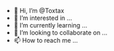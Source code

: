 - 👋 Hi, I’m @Toxtax
- 👀 I’m interested in ...
- 🌱 I’m currently learning ...
- 💞️ I’m looking to collaborate on ...
- 📫 How to reach me ...

<!---
Toxtax/Toxtax is a ✨ special ✨ repository because its `README.md` (this file) appears on your GitHub profile.
You can click the Preview link to take a look at your changes.
--->
